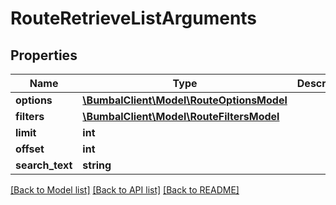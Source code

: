 # RouteRetrieveListArguments

## Properties
Name | Type | Description | Notes
------------ | ------------- | ------------- | -------------
**options** | [**\BumbalClient\Model\RouteOptionsModel**](RouteOptionsModel.md) |  | [optional] 
**filters** | [**\BumbalClient\Model\RouteFiltersModel**](RouteFiltersModel.md) |  | [optional] 
**limit** | **int** |  | [optional] 
**offset** | **int** |  | [optional] 
**search_text** | **string** |  | [optional] 

[[Back to Model list]](../README.md#documentation-for-models) [[Back to API list]](../README.md#documentation-for-api-endpoints) [[Back to README]](../README.md)


